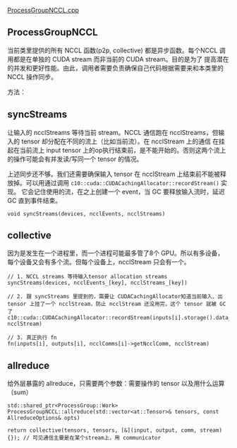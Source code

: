 [ProcessGroupNCCL.cpp](https://github.com/pytorch/pytorch/blob//torch/lib/c10d/ProcessGroupNCCL.cpp#L812)

## ProcessGroupNCCL
当前类里提供的所有 NCCL 函数(p2p, collective) 都是异步函数。每个NCCL 调用都是在单独的 CUDA stream 而非当前的 CUDA stream。目的是为了
提高潜在的并发和更好性能。由此，调用者需要负责确保自己代码根据需要来和本类里的 NCCL 操作同步。

方法：


## syncStreams
让输入的 ncclStreams 等待当前 stream。NCCL 通信跑在 ncclStreams，但输入的 tensor 却分配在不同的流上（比如当前流）。在 ncclStream 上的通信
在挂起在当前流上 input tensor 上的op执行结束前，是不能开始的。否则这两个流上的操作可能会有并发读/写同一个 tensor 的情况。

上述同步还不够。我们还需要确保输入 tensor 在 ncclStream 上结束前不能被释放掉。可以用通过调用 `c10::cuda::CUDACachingAllocator::recordStream()` 实现。
它会记住使用的流，在之上创建一个 event，当 GC 要释放输入流时，延迟 GC 直到事件结束。

```
void syncStreams(devices, ncclEvents, ncclStreams)
```

## collective
因为是发生在一个进程里，而一个进程可能最多管了8个 GPU。所以有多设备，每个设备又会有多个流。但每个设备上，ncclStream 只会有一个。

```
// 1. NCCL streams 等待输入tensor allocation streams
syncStreams(devices, ncclEvents_[key], ncclStreams_[key])

// 2. 跟 syncStreams 里提到的，需要让 CUDACachingAllocator知道当前输入、出 tensor 上挂了一个 ncclStream，防止 ncclStream 还没用完，这个 tensor 就被 GC 了
c10::cuda::CUDACachingAllocator::recordStream(inputs[i].storage().data_ptr(), ncclStream)

// 3. 真正执行 fn
fn(inputs[i], outputs[i], ncclComms[i]->getNcclComm, ncclStream)

```

## allreduce
给外层暴露的 allreduce，只需要两个参数：需要操作的 tensor 以及用什么运算（sum）
```
std::shared_ptr<ProcessGroup::Work> ProcessGroupNCCL::allreduce(std::vector<at::Tensor>& tensors, const AllreduceOptions& opts)

return collective(tensors, tensors, [&](input, output, comm, stream){}); // 可见通信主要是在某个stream上，用 communicator
```



